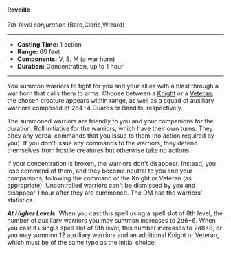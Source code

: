 #### Reveille
*7th-level conjuration* (Bard,Cleric,Wizard)
___
- **Casting Time:** 1 action
- **Range:** 60 feet
- **Components:** V, S, M (a war horn)
- **Duration:** Concentration, up to 1 hour
---
You summon warriors to fight for you and your allies with a blast through a war horn that calls them to arms. Choose between a [Knight](/Creatures/Knight.md) or a [Veteran](/Creatures/Veteran.md); the chosen creature appears within range, as well as a squad of auxiliary warriors composed of 2d4+4 Guards or Bandits, respectively.

The summoned warriors are friendly to you and your companions for the duration. Roll initiative for the warriors, which have their own turns. They obey any verbal commands that you issue to them (no action required by you). If you don't issue any commands to the warriors, they defend themselves from hostile creatures but otherwise take no actions.

If your concentration is broken, the warriors don't disappear. Instead, you lose command of them, and they become neutral to you and your companions, following the command of the Knight or Veteran (as appropriate). Uncontrolled warriors can't be dismissed by you and disappear 1 hour after they are summoned. The DM has the warriors' statistics.

***At Higher Levels.*** When you cast this spell using a spell slot of 8th level, the number of auxiliary warriors you may summon increases to 2d6+6. When you cast it using a spell slot of 9th level, this number increases to 2d8+8, or you may summon 12 auxiliary warriors and an additional Knight or Veteran, which must be of the same type as the initial choice.
